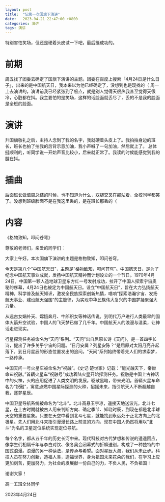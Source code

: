 ```yaml
---
layout: post
title:  "记第一次国旗下演讲"
date:   2023-04-21 22:47:00 +0800
categories: 演讲
tags: 演讲
---
```

特别害怕笑场，但还是硬着头皮试一下吧，最后挺成功的。





# 前期
周五找了团委去确定了国旗下演讲的主题。团委在百度上搜索「4月24日是什么日子」，出来的是中国航天日，我本来以为他已经确定了，没想到也是现找的（
周一上去演讲的，演讲前我已经紧张到了极点，就是别人觉得天很热我甚至觉得天很冷，心脏都在抖。我主要怕的是笑场，这样的话脸面就丢尽了，丢的不是我的脸面是全班的脸面。

# 演讲
升国旗敬礼之后，主持人念到了我的名字，我就硬着头皮上了。我拍拍身边的班长，班长也拍了拍我的后背示意加油，我小声喊了一句加油，然后就上了。
总体挺顺利的，听同学说一开始声音比较小，后来就正常了。我读的时候能感觉到我的腿在抖。

# 插曲
后面班长做值周总结的时候，也不知道为什么，双腿交叉在那站着，全校同学都笑了。没想到班级脸面不是在我这里丢的，是在班长那丢的（

# 内容
《格物致知，叩问苍穹》

尊敬的老师们，亲爱的同学们：

大家上午好。本次国旗下演讲的主题是格物致知，叩问苍穹。

今天是第八个“中国航天日”，主题是“格物致知，叩问苍穹”。中国航天日，是为了纪念中国航天事业成就，发扬中国航天精神而计划设立的一个节日。1970年4月24日，中国第一颗人造地球卫星东方红一号发射成功，拉开了中国人探索宇宙奥秘的序幕，4月24日也被定为中国航天日。设立“中国航天日”，旨在大力弘扬航天精神，科学普及航天知识，激发全民族探索创新热情，唱响“探索浩瀚宇宙、发扬航天事业、建设航天强国”的主旋律，为实现中华民族伟大复兴的中国梦凝聚强大力量。

从远古女娲补天、嫦娥奔月、牛郎织女等神话传说，到明代万户进行人类最早的固体火箭升空试验，中国人的飞天梦已做了几千年。中国航天人的浪漫与温柔，让神话走进现实。

行星探测任务被命名为“天问”系列。“天问”出自屈原长诗《天问》，是一首四字长诗，提出了许多关乎宇宙的问题。“日月安属？列星安陈？”是屈原对太阳月亮升起落下，到日月星辰的形态位置发出的追问。“天问”系列始终带着先人们的求索梦，一路传承。

中国天问一号火星车被命名为“祝融”。《史记·楚世家》记载：“能光融天下，帝喾命曰祝融。”首辆火星车“祝融号”成功着陆火星开始探测任务。祝融是中国上古神话中的火神，火的应用促进了人类文明的发展，驱散黑暗，带来光明。首辆火星车命名为“祝融”，寓意点燃中国星际探测的火种，招摇未来，指引航天人不断超越自我，逐梦星辰。

中国卫星导航系统被命名为“北斗”。北斗高悬玉宇凉，遥接天地送波光。北斗七星，在上古时期就被古人用来判断方向、确定季节、知晓时辰，到现在都是北半球天空的重要星象。只要在天空中看到北斗七星，就能找到永远处于正北方向上的北极星。先人们用北斗来指引漫漫长路上前进的方向，现在中国人仍然将用以“北斗”为名的卫星定位系统实现定位导航。

每个名字，都从五千年的历史长河中来。现代科技对古代梦想和传说的遥遥回应，像学生们相隔千年与李白对饮、像冬奥会闭幕式的折柳送别，构成了一种独特的中国式浪漫。浪漫的另一种读法，是传承与希望。面对星辰大海，我们从未止步。科技人员在努力创新，造福人类，造福世界，身为祖国未来花朵的我们，在学习上应更加刻苦，更加努力，为社会的发展献一份自己的力，不负人民，不负祖国！

谢谢大家！

高一五班全体同学

2023年4月24日